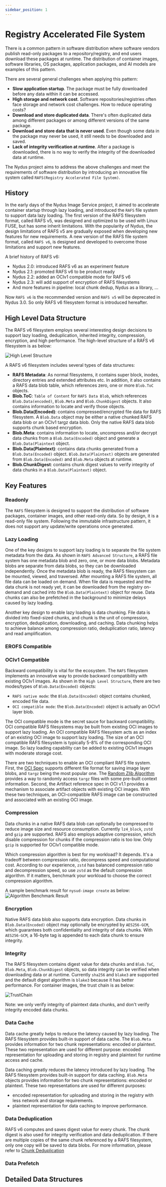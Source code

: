 ```yaml
---
sidebar_position: 1
---
```

# Registry Accelerated File System

There is a common pattern in software distribution where software vendors publish read-only packages to a repository/registry, and end users download these packages at runtime.
The distribution of container images, software libraries, OS packages, application packages, and AI models are examples of this pattern.

There are several general challenges when applying this pattern:
- **Slow application startup**. The package must be fully downloaded before any data within it can be accessed.
- **High storage and network cost**. Software repositories/registries often face storage and network cost challenges. How to reduce operating costs?
- **Download and store duplicated data**. There's often duplicated data among different packages or among different versions of the same package.
- **Download and store data that is never used**. Even though some data in the package may never be used, it still needs to be downloaded and saved.
- **Lack of integrity verification at runtime**. After a package is downloaded, there is no way to verify the integrity of the downloaded data at runtime.

The Nydus project aims to address the above challenges and meet the requirements of software distribution by introducing an innovative file system called `RAFS(Registry Accelerated File System)`.

## History

In the early days of the Nydus Image Service project, it aimed to accelerate container startup through lazy loading, and introduced the `RAFS` file system to support data lazy loading.
The first version of the RAFS filesystem format, called RAFS v5, was designed and optimized to be used with Linux FUSE, but has some inherit limitations.
With the popularity of Nydus, the design limitations of RAFS v5 are gradually exposed when developing new features for new requirements.
A new version of the RAFS file system format, called `RAFS v6`, is designed and developed to overcome those limitations and support new features.

A brief history of RAFS v6:
- Nydus 2.0: introduced RAFS v6 as an experiment feature
- Nydus 2.1: promoted RAFS v6 to be product ready
- Nydus 2.2: added an OCIv1 compatible mode for RAFS v6
- Nydus 2.3: will add support of encryption of RAFS filesystems
- And more features in pipeline: local chunk dedup, Nydus as a library, ...

Now `RAFS v6` is the recommended version and `RAFS v5` will be deprecated in Nydus 3.0.
So only RAFS v6 filesystem format is introduced hereafter.

## High Level Data Structure

The RAFS v6 filesystem employs several interesting design decisions to support lazy loading, deduplication, inherited integrity, compression, encryption, and high performance.
The high-level structure of a RAFS v6 filesystem is as below:

![High Level Structure](img/RAFS-v6-highlevel-structure.svg)

A RAFS v6 filesystem includes several types of data structures:
- **RAFS Metadata**: As normal filesystems, it contains super block, inodes, directory entries and extended attributes etc. In addition, it also contains a RAFS data blob table, which references zero, one or more `Blob.ToC` objects.
- **Blob.ToC**: `Table of Content` for `RAFS Data Blob`, which references `Blob.Data(encoded)`, `Blob.Meta` and `Blob.ChunkDigest` objects. It also contains information to locate and verify those objects.
- **Blob.Data(Encoded)**: contains compressed/encrypted file data for RAFS filesystem. A `Blob.Data` object may be either a native chunked RAFS data blob or an OCIv1 targz data blob. Only the native RAFS data blob supports chunk based encryption.
- **Blob.Meta**: contains information to locate, uncompress and/or decrypt data chunks from a `Blob.Data(Encoded)` object and generate a `Blob.Data(Plaintext` object.
- **Blob.Data(Plaintext)**: contains data chunks generated from a `Blob.Data(Encoded)` object. `Blob.Data(Plaintext)` objects are generated from `Blob.Data(Encoded)` and `Blob.Meta` objects at runtime.
- **Blob.ChunkDigest**: contains chunk digest values to verify integrity of data chunks in a `Blob.Data(Plaintext)` object.

## Key Features

### Readonly

The `RAFS` filesystem is designed to support the distribution of software packages, container images, and other read-only data.
So by design, it is a read-only file system.
Following the immutable infrastructure pattern, it does not support any update/write operations once generated.

### Lazy Loading

One of the key designs to support lazy loading is to separate the file system metadata from the data.
As shown in `RAFS Advanced Structure`, a RAFS file system has one metadata blob and zero, one, or more data blobs.
Metadata blobs are separate from data blobs, so they can be downloaded independently.
Once the metadata blob is ready, the RAFS filesystem can be mounted, viewed, and traversed.
After mounting a RAFS file system, all file data can be loaded on demand.
When file data is requested and the data chunk is not ready yet, it can be downloaded from the registry on-demand and cached into the `Blob.Data(Plaintext)` object for reuse.
Data chunks can also be prefetched in the background to minimize delays caused by lazy loading.

Another key design to enable lazy loading is data chunking.
File data is divided into fixed-sized chunks, and chunk is the unit of compression, encryption, deduplication, downloading, and caching.
Data chunking helps to achieve balance among compression ratio, deduplication ratio, latency and read amplification.

### EROFS Compatible

### OCIv1 Compatible

Backward compatibility is vital for the ecosystem. The `RAFS` filesystem implements an innovative way to provide backward compatibility with existing OCIv1 images.
As shown in the `High Level Structure`, there are two modes/types of `Blob.Data(Encoded)` objects:
- `RAFS native mode`: the `Blob.Data(Encoded)` object contains chunked, encoded file data.
- `OCI compatible mode`: the `Blob.Data(Encoded)` object is actually an OCIv1 layer blob.

The OCI compatible mode is the secret sauce for backward compatibility.
OCI compatible RAFS filesystems may be built from existing OCI images to support lazy loading.
An OCI compatible RAFS filesystem acts as an index of an existing OCI image to support lazy loading.
The size of an OCI compatible RAFS filesystem is typically 5-8% of the corresponding OCI image.
So lazy loading capability can be added to existing OCIv1 images with moderate storage cost.

There are two techniques to enable an OCI compliant RAFS file system.
First, the [OCI Spec](https://github.com/opencontainers/image-spec) supports different file format for saving image layer blobs, and `targz` being the most popular one.
The [Random Zlib Algorithm](https://opensource.apple.com/source/zlib/zlib-22/zlib/examples/zran.c) provides a way to randomly access `targz` files with some pre-built context information.
Second, the Artifact reference spec in OCI v1.1 provides a mechanism to associate artifact objects with existing OCI images.
With these two techniques, an OCI-compatible RAFS image can be constructed and associated with an existing OCI image.

### Compression

Data chunks in a native RAFS data blob can optionally be compressed to reduce image size and resource consumption.
Currently `lz4_block`, `zstd` and `gzip` are supported.
RAFS also employs adaptive compression, which disable compression for chunks if the compression ratio is too low.
Only `gzip` is supported for OCIv1 compatible mode. 

Which compression algorithm is best for my workload?
It depends. It's a tradeoff between compression ratio, decompress speed and computational cost.
According to our experience, `zstd` has balanced compression ratio and decompression speed, so use `zstd` as the default compression algorithm.
If it matters, benchmark your workload to choose the correct compression algorithm.

A sample benchmark result for `nysud-image create` as below:
![Algorithm Benchmark Result](../../static/img/algorithm-benchmark.png)

### Encryption

Native RAFS data blob also supports data encryption. Data chunks in `Blob.Data(Encoded)` object may optionally be encrypted by `AES256-GCM`, which guarantees both confidentiality and integrity of data chunks.
With `AES256-GCM`, a 16-byte tag is appended to each data chunk to ensure integrity.

### Integrity

The RAFS filesystem contains digest value for data chunks and `Blob.ToC`, `Blob.Meta`, `Blob.ChunkDigest` objects, so data integrity can be verified when downloading data or at runtime.
Currently `sha256` and `blake3` are supported and the default digest algorithm is `blake3` because it has better performance.
For container images, the trust chain is as below:

![TrustChain](img/RAFS-v6-trust-chain.svg)

Note: we only verify integrity of plaintext data chunks, and don't verify integrity encoded data chunks.

### Data Cache
Data cache greatly helps to reduce the latency caused by lazy loading.
The RAFS filesystem provides built-in support of data cache.
The `Blob.Meta` provides information for two chunk representations: encoded or plaintext. 
These two representation are used for different purpose: encoded representation for uploading and storing in registry and plaintext for runtime access and cache.

Data caching greatly reduces the latency introduced by lazy loading.
The RAFS filesystem provides built-in support for data caching.
`Blob.Meta` objects provides information for two chunk representations: encoded or plaintext.
These two representations are used for different purposes: 
- encoded representation for uploading and storing in the registry with less network and storage requirements.
- plaintext representation for data caching to improve performance.

### Data Deduplication
RAFS v6 computes and saves digest value for every chunk. The chunk digest is also used for integrity verification and data deduplication.
If there are multiple copies of the same chunk referenced by a RAFS filesystem, only one copy will be saved to data blobs.
For more information, please refer to [Chunk Deduplication](./chunk-dedup.md)

### Data Prefetch

## Detailed Data Structures

